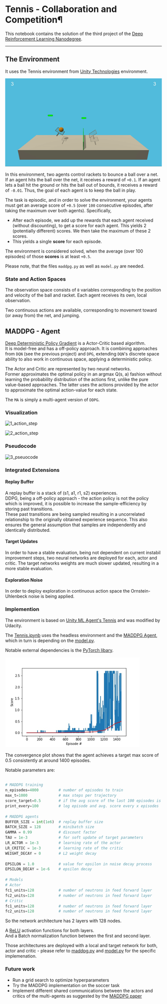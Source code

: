 # Tennis - Collaboration and Competition¶

This notebook contains the solution of the third project of the [Deep Reinforcement Learning Nanodegree](https://www.udacity.com/course/deep-reinforcement-learning-nanodegree--nd893).

---

## The Environment

It uses the Tennis environment from [Unity Technologies](https://github.com/Unity-Technologies/ml-agents/blob/master/docs/Learning-Environment-Examples.md#tennis) environment.

![environment](tennis.gif)

In this environment, two agents control rackets to bounce a ball over a net. If an agent hits the ball over the net, it receives a reward of `+0.1`. If an agent lets a ball hit the ground or hits the ball out of bounds, it receives a reward of `-0.01`. Thus, the goal of each agent is to keep the ball in play.

The task is episodic, and in order to solve the environment, your agents must get an average score of `+0.5` (over `100` consecutive episodes, after taking the maximum over both agents). Specifically,

- After each episode, we add up the rewards that each agent received (without discounting), to get a score for each agent. This yields 2 (potentially different) scores. We then take the maximum of these 2 scores.
- This yields a single **score** for each episode.

The environment is considered solved, when the average (over 100 episodes) of those **scores** is at least `+0.5`.

Please note, that the files `maddpg.py` as well as `model.py` are needed.

### State and Action Spaces

The observation space consists of `8` variables corresponding to the position and velocity of the ball and racket. Each agent receives its own, local observation.

Two continuous actions are available, corresponding to movement toward (or away from) the net, and jumping.

## MADDPG - Agent

[Deep Deterministic Policy Gradient](https://arxiv.org/pdf/1509.02971.pdf) is a Actor-Critic based algorithm.  
It is model-free and has a off-policy approach.
It is combining approaches from `DQN` (see the previous project) and `DPG`, extending `DQN`'s discrete space ability to also work in continuous space, applying a deterministic policy.

The Actor and Critic are represented by two neural networks.  
Former approximates the optimal policy in an argmax Q(s, a) fashion without learning the probability distribution of the actions first, unlike the pure value-based approaches.
The latter uses the actions provided by the actor to approximate the optimal action-value for each state.

The `MA` is simply a multi-agent version of `DDPG`.

### Visualization

![1_action_step](1_ac_action_step.png)

![2_action_step](2_ac_advantage_step.png)

### Pseudocode

![3_pseuocode](3_ac_pseudocode.png)

### Integrated Extensions

#### Replay Buffer

A replay buffer is a stack of (s1, a1, r1, s2) experiences.  
DDPG, being a off-policy approach - the action policy is not the policy which is improved, it is possible to increase the sample-efficiency by storing past transitions.  
These past transitions are being sampled resulting in a uncorrelated relationship to the originally obtained experience sequence. This also ensures the general assumption that samples are independently and identically distributed.

#### Target Updates

In order to have a stable evaluation, being not dependent on current instabil improvement steps, two neural networks are deployed for each, actor and critic.
The target networks weights are much slower updated, resulting in a more stable evaluation.

#### Exploration Noise

In order to deploy exploration in continuous action space the Ornstein-Uhlenbeck noise is being applied.

### Implemention

The environment is based on [Unity ML Agent's Tennis](https://github.com/Unity-Technologies/ml-agents/blob/main/docs/Learning-Environment-Examples.md) and was modified by Udacity.

The [Tennis.ipynb](Tennis.ipynb) uses the headless environment and the [MADDPG Agent](maddpg.py), which in turn is depending on the [model.py](model.py).

Notable external dependencies is the [PyTorch libary](https://pytorch.org/).

![Convergence Plot](plot.jpg)

The convergence plot shows that the agent achieves a target max score of 0.5 consistently at around 1400 episodes.

Notable parameters are:

```python

# MADDPG training
n_episodes=4000         # number of episodes to train
max_t=1000              # max steps per trajectory
score_target=0.5        # if the avg score of the last 100 episodes is above this threshold, terminate
print_every=100         # log episode and avg. score every x episodes

# MADDPG agents
BUFFER_SIZE = int(1e6)  # replay buffer size
BATCH_SIZE = 128        # minibatch size
GAMMA = 0.99            # discount factor
TAU = 1e-3              # for soft update of target parameters
LR_ACTOR = 1e-3         # learning rate of the actor
LR_CRITIC = 1e-3        # learning rate of the critic
WEIGHT_DECAY = 0        # L2 weight decay

EPSILON = 1.0           # value for epsilon in noise decay process
EPSILON_DECAY = 1e-6    # epsilon decay

# Models
# Actor
fc1_units=128           # number of neutrons in feed forward layer
fc2_units=128           # number of neutrons in feed forward layer
# Critic
fc1_units=128           # number of neutrons in feed forward layer
fc2_units=128           # number of neutrons in feed forward layer
```

So the network architecture has 2 layers with 128 nodes.

A [ReLU](<https://en.wikipedia.org/wiki/Rectifier_(neural_networks)>) activation functions for both layers.  
And a Batch normalization function between the first and second layer.

Those architectures are deployed with a local and target network for both, actor and critic - please refer to [maddpg.py](maddpg.py) and [model.py](model.py) for the specific implemenation.

### Future work

- Run a grid search to optimize hyperparameters
- Try the MADDPG implementation on the soccer task
- Implement different shared communications between the actors and critics of the multi-agents as suggested by the [MADDPG paper](https://arxiv.org/abs/1706.02275v4)
